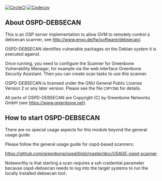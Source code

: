 [![CircleCI](https://circleci.com/gh/greenbone/ospd-debsecan.svg?style=svg)](https://circleci.com/gh/greenbone/ospd-debsecan)
[![Codecov](https://img.shields.io/codecov/c/github/greenbone/ospd-debsecan.svg)](https://codecov.io/gh/greenbone/ospd-debsecan)

About OSPD-DEBSECAN
-------------------

This is an OSP server implementation to allow GVM to remotely control
a debsecan scanner, see http://www.enyo.de/fw/software/debsecan/.

OSPD-DEBSECAN identifies vulnerable packages on the Debian system it is
executed against.

Once running, you need to configure the Scanner for Greenbone Vulnerability
Manager, for example via the web interface Greenbone Security Assistant.
Then you can create scan tasks to use this scanner.

OSPD-DEBSECAN is licensed under the GNU General Public License Version 2 or
any later version.  Please see the file `COPYING` for details.

All parts of OSPD-DEBSECAN are Copyright (C) by Greenbone Networks GmbH
(see https://www.greenbone.net).


How to start OSPD-DEBSECAN
--------------------------

There are no special usage aspects for this module
beyond the general usage guide.

Please follow the general usage guide for ospd-based scanners:

  https://github.com/greenbone/ospd/blob/master/doc/USAGE-ospd-scanner

Noteworthy is that starting a scan requires a ssh credential parameter because
ospd-debsecan needs to log into the target systems to run the locally installed
debsecan tool.

